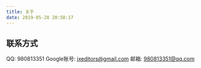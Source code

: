 ```yaml
---
title: 关于
date: 2019-05-28 20:58:17
---
```

## 联系方式
QQ: 980813351
Google账号: jxeditors@gmail.com
邮箱: 980813351@qq.com
